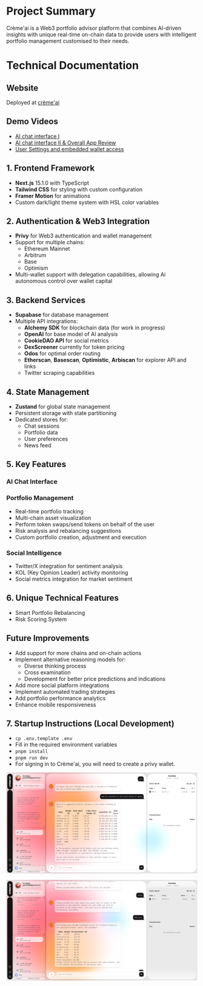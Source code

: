 # Project Summary

Crème'ai is a Web3 portfolio advisor platform that combines AI-driven insights with unique real-time on-chain data to provide users with intelligent portfolio management customised to their needs.

# Technical Documentation

## Website

Deployed at [crème'ai](https://creme-ai.vercel.app)

## Demo Videos

-   [AI chat interface I](https://drive.google.com/file/d/18K4_e1fPBkw7CNu9LPnPqW0JsJHsjM8C/view?usp=drive_link)
-   [AI chat interface II & Overall App Review](https://drive.google.com/file/d/1cqCOAsxGJ7Zg70z_nKI7Jisq8XYcBScy/view?usp=drive_link)
-   [User Settings and embedded wallet access](https://drive.google.com/file/d/1kbAwETS-0V4MkA2UPnqZr9GXOjGrnemc/view?usp=sharing)

## 1. Frontend Framework

-   **Next.js** 15.1.0 with TypeScript
-   **Tailwind CSS** for styling with custom configuration
-   **Framer Motion** for animations
-   Custom dark/light theme system with HSL color variables

## 2. Authentication & Web3 Integration

-   **Privy** for Web3 authentication and wallet management
-   Support for multiple chains:
    -   Ethereum Mainnet
    -   Arbitrum
    -   Base
    -   Optimism
-   Multi-wallet support with delegation capabilities, allowing Ai autonomous control over wallet capital

## 3. Backend Services

-   **Supabase** for database management
-   Multiple API integrations:
    -   **Alchemy SDK** for blockchain data (for work in progress)
    -   **OpenAI** for base model of AI analysis
    -   **CookieDAO API** for social metrics
    -   **DexScreener** currently for token pricing
    -   **Odos** for optimal order routing
    -   **Etherscan**, **Basescan**, **Optimistic**, **Arbiscan** for explorer API and links
    -   Twitter scraping capabilities

## 4. State Management

-   **Zustand** for global state management
-   Persistent storage with state partitioning
-   Dedicated stores for:
    -   Chat sessions
    -   Portfolio data
    -   User preferences
    -   News feed

## 5. Key Features

### AI Chat Interface

### Portfolio Management

-   Real-time portfolio tracking
-   Multi-chain asset visualization
-   Perform token swaps/send tokens on behalf of the user
-   Risk analysis and rebalancing suggestions
-   Custom portfolio creation, adjustment and execution

### Social Intelligence

-   Twitter/X integration for sentiment analysis
-   KOL (Key Opinion Leader) activity monitoring
-   Social metrics integration for market sentiment

## 6. Unique Technical Features

-   Smart Portfolio Rebalancing
-   Risk Scoring System

## Future Improvements

-   Add support for more chains and on-chain actions
-   Implement alternative reasoning models for:
    -   Diverse thinking process
    -   Cross examination
    -   Development for better price predictions and indications
-   Add more social platform integrations
-   Implement automated trading strategies
-   Add portfolio performance analytics
-   Enhance mobile responsiveness

## 7. Startup Instructions (Local Development)

-   `cp .env.template .env`
-   Fill in the required environment variables
-   `pnpm install`
-   `pnpm run dev`
-   For signing in to Crème'ai, you will need to create a privy wallet.

![Demo Screenshot 1](screen_shot1.png)

![Demo Screenshot 2](screen_shot2.png)
